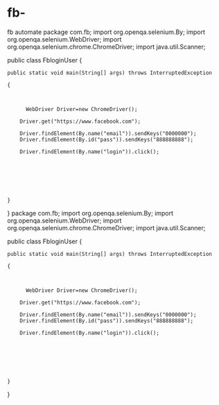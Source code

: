 # fb-
fb automate 
package com.fb;
import org.openqa.selenium.By;
import org.openqa.selenium.WebDriver;
import org.openqa.selenium.chrome.ChromeDriver;
import java.util.Scanner;

public class FbloginUser {

	public static void main(String[] args) throws InterruptedException 
	
	{
		
	
	
          WebDriver Driver=new ChromeDriver();
		
		Driver.get("https://www.facebook.com");
		
		Driver.findElement(By.name("email")).sendKeys("0000000");
        Driver.findElement(By.id("pass")).sendKeys("888888888");
	
	    Driver.findElement(By.name("login")).click();
		
	    
		
		
		
		
		
	}

}
package com.fb;
import org.openqa.selenium.By;
import org.openqa.selenium.WebDriver;
import org.openqa.selenium.chrome.ChromeDriver;
import java.util.Scanner;

public class FbloginUser {

	public static void main(String[] args) throws InterruptedException 
	
	{
		
	
	
          WebDriver Driver=new ChromeDriver();
		
		Driver.get("https://www.facebook.com");
		
		Driver.findElement(By.name("email")).sendKeys("0000000");
        Driver.findElement(By.id("pass")).sendKeys("888888888");
	
	    Driver.findElement(By.name("login")).click();
		
	    
		
		
		
		
		
	}

}
